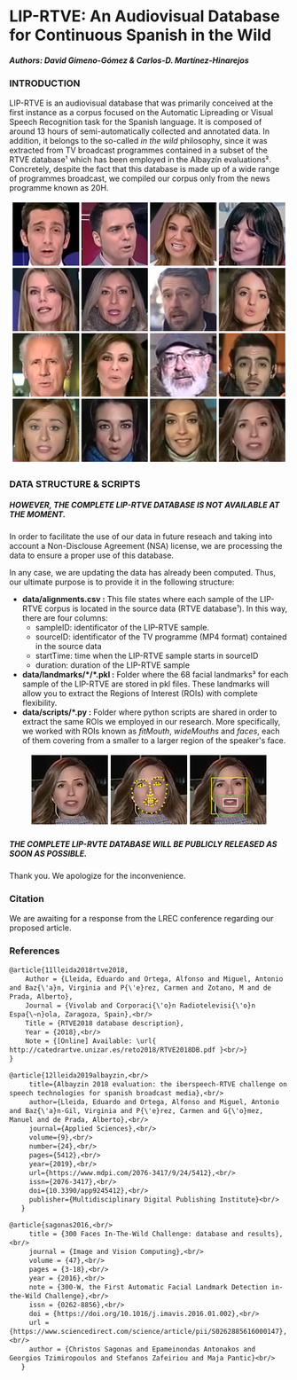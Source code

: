 # LIP-RTVE: An Audiovisual Database for Continuous Spanish in the Wild
##### Authors: David Gimeno-Gómez & Carlos-D. Martínez-Hinarejos

### INTRODUCTION
LIP-RTVE is an audiovisual database that was primarily conceived at the first instance as a corpus focused on the Automatic Lipreading or Visual Speech Recognition task for the Spanish language. It is composed of around 13 hours of semi-automatically collected and annotated data. In addition, it belongs to the so-called _in the wild_ philosophy, since it was extracted from TV broadcast programmes contained in a subset of the RTVE database¹ which has been employed in the Albayzín evaluations². Concretely, despite the fact that this database is made up of a wide range of programmes broadcast, we compiled our corpus only from the news programme known as 20H.

<p align="center">
  <img src="https://github.com/david-gimeno/LIP-RTVE/blob/main/docs/samples_corpus.png" width="500" alt="An extract of LIP-RTVE samples"/>
</p>

### DATA STRUCTURE & SCRIPTS
##### HOWEVER, THE COMPLETE LIP-RTVE DATABASE IS NOT AVAILABLE AT THE MOMENT.
In order to facilitate the use of our data in future reseach and taking into account a Non-Disclouse Agreement (NSA) license, we are
processing the data to ensure a proper use of this database.

In any case, we are updating the data has already been computed. Thus, our ultimate purpose is to provide it in the following structure:

- **data/alignments.csv :** This file states where each sample of the LIP-RTVE corpus is located in the source data (RTVE database¹). In this way, there are four columns:
     - sampleID: identificator of the LIP-RTVE sample.
     - sourceID: identificator of the TV programme (MP4 format) contained in the source data
     - startTime: time when the LIP-RTVE sample starts in sourceID
     - duration: duration of the LIP-RTVE sample
- **data/landmarks/\*/\*.pkl :** Folder where the 68 facial landmarks³ for each sample of the LIP-RTVE are stored in pkl files. These landmarks will allow you to extract the Regions of Interest (ROIs) with complete flexibility.
- **data/scripts/\*.py :** Folder where python scripts are shared in order to extract the same ROIs we employed in our research. More specifically, we worked with ROIs known as _fitMouth_, _wideMouths_ and _faces_, each of them covering from a smaller to a larger region of the speaker's face.

<p align="center">
  <img src="https://github.com/david-gimeno/LIP-RTVE/blob/main/docs/roi_extraction_process.png" alt="The ROI extraction process and the different ROIs employed in our research"/>
</p>

##### THE COMPLETE LIP-RVTE DATABASE WILL BE PUBLICLY RELEASED AS SOON AS POSSIBLE.

Thank you. We apologize for the inconvenience.

### Citation
We are awaiting for a response from the LREC conference regarding our proposed article.

### References

```
@article{11lleida2018rtve2018,
    Author = {Lleida, Eduardo and Ortega, Alfonso and Miguel, Antonio and Baz{\'a}n, Virginia and P{\'e}rez, Carmen and Zotano, M and de Prada, Alberto},
    Journal = {Vivolab and Corporaci{\'o}n Radiotelevisi{\'o}n Espa{\~n}ola, Zaragoza, Spain},<br/>
    Title = {RTVE2018 database description},
    Year = {2018},<br/>
    Note = {[Online] Available: \url{ http://catedrartve.unizar.es/reto2018/RTVE2018DB.pdf }<br/>}
}
```
```
@article{12lleida2019albayzin,<br/>
     title={Albayzin 2018 evaluation: the iberspeech-RTVE challenge on speech technologies for spanish broadcast media},<br/>
     author={Lleida, Eduardo and Ortega, Alfonso and Miguel, Antonio and Baz{\'a}n-Gil, Virginia and P{\'e}rez, Carmen and G{\'o}mez, Manuel and de Prada, Alberto},<br/>
     journal={Applied Sciences},<br/>
     volume={9},<br/>
     number={24},<br/>
     pages={5412},<br/>
     year={2019},<br/>
     url={https://www.mdpi.com/2076-3417/9/24/5412},<br/>
     issn={2076-3417},<br/>
     doi={10.3390/app9245412},<br/>
     publisher={Multidisciplinary Digital Publishing Institute}<br/>
   }
```
```
@article{sagonas2016,<br/>
     title = {300 Faces In-The-Wild Challenge: database and results},<br/>
     journal = {Image and Vision Computing},<br/>
     volume = {47},<br/>
     pages = {3-18},<br/>
     year = {2016},<br/>
     note = {300-W, the First Automatic Facial Landmark Detection in-the-Wild Challenge},<br/>
     issn = {0262-8856},<br/>
     doi = {https://doi.org/10.1016/j.imavis.2016.01.002},<br/>
     url = {https://www.sciencedirect.com/science/article/pii/S0262885616000147},<br/>
     author = {Christos Sagonas and Epameinondas Antonakos and Georgios Tzimiropoulos and Stefanos Zafeiriou and Maja Pantic}<br/>
   }
```
